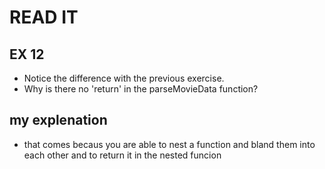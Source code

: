 # READ IT
## EX 12
* Notice the difference with the previous exercise.
* Why is there no 'return' in the parseMovieData function?

## my explenation

* that comes becaus you are able to nest a function and bland them into each other and to return it in the nested funcion